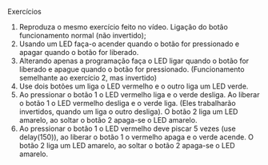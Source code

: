 Exercícios
 
1. Reproduza o mesmo exercício feito no vídeo. Ligação do botão funcionamento normal (não invertido);
2. Usando um LED faça-o acender quando o botão for pressionado e apagar quando o botão for liberado.
3. Alterando apenas a programação faça o LED ligar quando o botão for liberado e apague quando o botão for pressionado. (Funcionamento semelhante ao exercício 2, mas invertido)
4. Use dois botões um liga o LED vermelho e o outro liga um LED verde.
5. Ao pressionar o botão 1 o LED vermelho liga e o verde desliga. Ao liberar o botão 1 o LED vermelho desliga e o verde liga. (Eles trabalharão invertidos, quando um liga o outro desliga). O botão 2 liga um LED amarelo, ao soltar o botão 2 apaga-se o LED amarelo.
6. Ao pressionar o botão 1 o LED vermelho deve piscar 5 vezes (use delay(150)), ao liberar o botão 1 o vermelho apaga e o verde acende. O botão 2 liga um LED amarelo, ao soltar o botão 2 apaga-se o LED amarelo.
